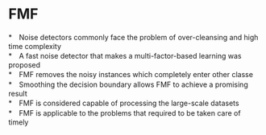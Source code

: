 # FMF
*　Noise detectors commonly face the problem of over-cleansing and high time complexity <br>
*　A fast noise detector that makes a multi-factor-based learning was proposed <br>
*　FMF removes the noisy instances which completely enter other classe <br>
*　Smoothing the decision boundary allows FMF to achieve a promising result <br>
*　FMF is considered capable of processing the large-scale datasets <br>
*　FMF is applicable to the problems that required to be taken care of timely <br>
